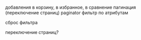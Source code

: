 добавления в корзину, в избранное, в сравнение
пагинация (переключение страниц) paginator
фильтр по атрибутам

сброс фильтра

<!-- найти максимальную цену товара и минимальную и отрисовать при загрузке страницы  -->

переключение страниц?
